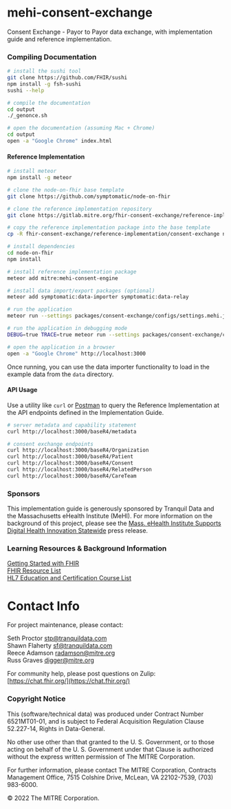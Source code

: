 # mehi-consent-exchange

Consent Exchange - Payor to Payor data exchange, with implementation guide and reference implementation.  

### Compiling Documentation  

```bash 
# install the sushi tool
git clone https://github.com/FHIR/sushi
npm install -g fsh-sushi
sushi --help

# compile the documentation  
cd output
./_genonce.sh

# open the documentation (assuming Mac + Chrome)
cd output
open -a "Google Chrome" index.html
```


#### Reference Implementation    

```bash
# install meteor  
npm install -g meteor

# clone the node-on-fhir base template
git clone https://github.com/symptomatic/node-on-fhir

# clone the reference implementation repository
git clone https://gitlab.mitre.org/fhir-consent-exchange/reference-implementation    

# copy the reference implementation package into the base template
cp -R fhir-consent-exchange/reference-implementation/consent-exchange node-on-fhir/packages/consent-exchange

# install dependencies
cd node-on-fhir
npm install

# install reference implementation package
meteor add mitre:mehi-consent-engine 

# install data import/export packages (optional)  
meteor add symptomatic:data-importer symptomatic:data-relay 

# run the application
meteor run --settings packages/consent-exchange/configs/settings.mehi.json

# run the application in debugging mode
DEBUG=true TRACE=true meteor run --settings packages/consent-exchange/configs/settings.mehi.json

# open the application in a browser
open -a "Google Chrome" http://localhost:3000 
```

Once running, you can use the data importer functionality to load in the example data from the `data` directory.  


#### API Usage  

Use a utility like `curl` or [Postman](https://www.postman.com/) to query the Reference Implementation at the API endpoints defined in the Implementation Guide.  

```bash
# server metadata and capability statement
curl http://localhost:3000/baseR4/metadata

# consent exchange endpoints
curl http://localhost:3000/baseR4/Organization
curl http://localhost:3000/baseR4/Patient
curl http://localhost:3000/baseR4/Consent
curl http://localhost:3000/baseR4/RelatedPerson
curl http://localhost:3000/baseR4/CareTeam

```



### Sponsors  

This implementation guide is generously sponsored by Tranquil Data and the Massachusetts eHealth Institute (MeHI). For more information on the background of this project, please see the [Mass. eHealth Institute Supports Digital Health Innovation Statewide](https://masstech.org/press-releases/mass-ehealth-institute-supports-digital-health-innovation-statewide) press release.  


### Learning Resources & Background Information  

[Getting Started with FHIR](http://hl7.org/fhir/modules.html)  
[FHIR Resource List](https://www.hl7.org/fhir/resourcelist.html)  
[HL7 Education and Certification Course List](http://www.hl7.org/implement/courseList.cfm?ref=nav)  

# Contact Info  

For project maintenance, please contact:    

Seth Proctor <stp@tranquildata.com>  
Shawn Flaherty <sf@tranquildata.com>    
Reece Adamson <radamson@mitre.org>  
Russ Graves <digger@mitre.org>

For community help, please post questions on Zulip:  
[https://chat.fhir.org/](https://chat.fhir.org/)  

### Copyright Notice  

This (software/technical data) was produced under Contract Number 6521MT01-01, and is subject to Federal Acquisition Regulation Clause 52.227-14, Rights in Data-General.

No other use other than that granted to the U. S. Government, or to those acting on behalf of the U. S. Government under that Clause is authorized without the express written permission of The MITRE Corporation.

For further information, please contact The MITRE Corporation, Contracts Management Office, 7515 Colshire Drive, McLean, VA 22102-7539, (703) 983-6000.

&copy; 2022 The MITRE Corporation.
